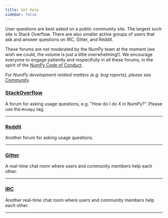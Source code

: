 ```yaml
---
title: Get Help
sidebar: false
---
```


User questions are best asked on a public community site. The largest such site is Stack Overflow.  There are also smaller active groups of users that ask and answer questions on IRC, Gitter, and Reddit.

These forums are not moderated by the NumPy team at the moment (we wish we could, the volume is just a little overwhelming!). We encourage everyone to engage patiently and respectfully in all these forums, in the spirit of the [NumPy Code of Conduct](/code-of-conduct).


_For NumPy development related matters (e.g. bug reports), please see [Community](/community)._


### [StackOverflow](http://stackoverflow.com/questions/tagged/numpy)

A forum for asking usage questions, e.g. "How do I do X in NumPy?”. Please use the `#numpy` tag.

***

### [Reddit](https://www.reddit.com/r/Numpy/)

Another forum for asking usage questions.

***

### [Gitter](https://gitter.im/numpy/numpy)

A real-time chat room where users and community members help each other.

***

### [IRC](https://webchat.freenode.net/?channels=%23numpy)

Another real-time chat room where users and community members help each other.

***

